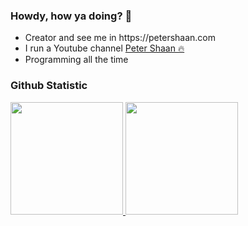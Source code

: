 <h3>Howdy, how ya doing? 🙌</h3>
<ul>
	<li>Creator and see me in https://petershaan.com</li>
	<li>I run a Youtube channel <a href="https://www.youtube.com/@petershaan_">Peter Shaan 🔥</a></li>
	<li>Programming all the time</li>
</ul>

### Github Statistic
<p align="left">
<a href="https://github.com/petershaan12 ">
  <img height="180em" src="https://github-readme-stats-eight-theta.vercel.app/api?username=petershaan12 &show_icons=true&theme=algolia&include_all_commits=true&count_private=true"/>
  <img height="180em" src="https://github-readme-stats-eight-theta.vercel.app/api/top-langs/?username=petershaan12 &layout=compact&langs_count=8&theme=algolia"/>
</a>
</p>


<!--
**developedbyed/developedbyed** is a ✨ _special_ ✨ repository because its `README.md` (this file) appears on your GitHub profile.

Here are some ideas to get you started:

- 🔭 I’m currently working on ...
- 🌱 I’m currently learning ...
- 👯 I’m looking to collaborate on ...
- 🤔 I’m looking for help with ...
- 💬 Ask me about ...
- 📫 How to reach me: ...
- 😄 Pronouns: ...
- ⚡ Fun fact: ...
-->
